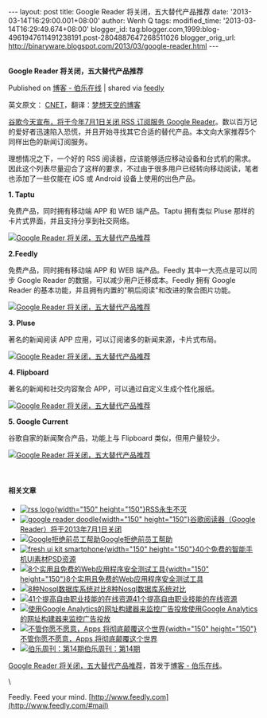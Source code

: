 --- layout: post title: Google Reader 将关闭，五大替代产品推荐 date:
'2013-03-14T16:29:00.001+08:00' author: Wenh Q tags: modified\_time:
'2013-03-14T16:29:49.674+08:00' blogger\_id:
tag:blogger.com,1999:blog-4961947611491238191.post-2804887647268511026
blogger\_orig\_url:
http://binaryware.blogspot.com/2013/03/google-reader.html ---
\
 
<div class="article">

<div class="header">

**Google Reader 将关闭，五大替代产品推荐**

</div>

<div class="source">

Published on [博客 -
伯乐在线](http://blog.jobbole.com/35908/?utm_source=rss&utm_medium=rss&utm_campaign=google-reader-%25e5%25b0%2586%25e5%2585%25b3%25e9%2597%25ad%25ef%25bc%258c%25e4%25ba%2594%25e5%25a4%25a7%25e6%259b%25bf%25e4%25bb%25a3%25e4%25ba%25a7%25e5%2593%2581%25e6%258e%25a8%25e8%258d%2590)
| shared via [feedly](http://www.feedly.com)

</div>

<div>

英文原文：
[CNET](http://www.cnet.com/)，翻译：[梦想天空的博客](http://www.cnblogs.com/lhb25/archive/2013/03/14/google-reader-substitutes.html)

[谷歌今天宣布，将于今年7月1日关闭 RSS 订阅服务 Google
Reader](http://blog.jobbole.com/35836/)。数以百万记的爱好者迅速陷入恐慌，并且开始寻找其它合适的替代产品。本文向大家推荐5个同样出色的新闻订阅服务。

理想情况之下，一个好的 RSS
阅读器，应该能够适应移动设备和台式机的需求。因此这个列表尽量迎合了这样的要求，不过由于很多用户已经转向移动阅读，笔者也添加了一些仅能在
iOS 或 Android 设备上使用的出色产品。

**1. Taptu**

免费产品，同时拥有移动端 APP 和 WEB 端产品。Taptu 拥有类似 Pluse
那样的卡片式界面，并且支持分享到社交网络。

[![Google Reader
将关闭，五大替代产品推荐](http://blog.jobbole.com/wp-content/uploads/2013/03/117.jpg "Google Reader 将关闭，五大替代产品推荐")](http://blog.jobbole.com/wp-content/uploads/2013/03/117.jpg "Google Reader 将关闭，五大替代产品推荐")

**2.Feedly**

免费产品，同时拥有移动端 APP 和 WEB 端产品。Feedly
其中一大亮点是可以同步 Google Reader
的数据，可以减少用户迁移成本。Feedly 拥有 Google Reader
的基本功能，并且拥有内置的"稍后阅读"和改进的聚合图片功能。

[![Google Reader
将关闭，五大替代产品推荐](http://blog.jobbole.com/wp-content/uploads/2013/03/211.jpg "Google Reader 将关闭，五大替代产品推荐")](http://blog.jobbole.com/wp-content/uploads/2013/03/211.jpg "Google Reader 将关闭，五大替代产品推荐")

**3. Pluse**

著名的新闻阅读 APP 应用，可以订阅诸多的新闻来源，卡片式布局。

[![Google Reader
将关闭，五大替代产品推荐](http://blog.jobbole.com/wp-content/uploads/2013/03/311.jpg "Google Reader 将关闭，五大替代产品推荐")](http://blog.jobbole.com/wp-content/uploads/2013/03/311.jpg "Google Reader 将关闭，五大替代产品推荐")

**4. Flipboard**

著名的新闻和社交内容聚合 APP，可以通过自定义生成个性化报纸。

[![Google Reader
将关闭，五大替代产品推荐](http://blog.jobbole.com/wp-content/uploads/2013/03/410.jpg "Google Reader 将关闭，五大替代产品推荐")](http://blog.jobbole.com/wp-content/uploads/2013/03/410.jpg "Google Reader 将关闭，五大替代产品推荐")

**5. Google Current**

谷歌自家的新闻聚合产品，功能上与 Flipboard 类似，但用户量较少。

[![Google Reader
将关闭，五大替代产品推荐](http://blog.jobbole.com/wp-content/uploads/2013/03/58.jpg "Google Reader 将关闭，五大替代产品推荐")](http://blog.jobbole.com/wp-content/uploads/2013/03/58.jpg "Google Reader 将关闭，五大替代产品推荐")

 

#### 相关文章

-   [![rss
    logo](http://blog.jobbole.com/wp-content/uploads/2012/04/rss-logo--150x150.jpg){width="150"
    height="150"}](http://blog.jobbole.com/18436/)[RSS永生不灭](http://blog.jobbole.com/18436/)
-   [![google reader
    doodle](http://blog.jobbole.com/wp-content/uploads/2013/03/google-reader-doodle-150x150.jpeg){width="150"
    height="150"}](http://blog.jobbole.com/35836/)[谷歌阅读器（Google
    Reader）将于2013年7月1日关闭](http://blog.jobbole.com/35836/)
-   [![Google拒绝前员工帮助](http://blog.jobbole.com/wp-content/uploads/2011/11/Google-logo.jpg)](http://blog.jobbole.com/5404/)[Google拒绝前员工帮助](http://blog.jobbole.com/5404/)
-   [![fresh ui kit
    smartphone](http://blog.jobbole.com/wp-content/uploads/2012/10/preview-large-40freshuikitsmartphone-150x150.jpg){width="150"
    height="150"}](http://blog.jobbole.com/29270/)[40个免费的智能手机UI素材PSD资源](http://blog.jobbole.com/29270/)
-   [![8个实用且免费的Web应用程序安全测试工具](http://blog.jobbole.com/wp-content/uploads/2012/07/Recommended-8-free-Web-security-testing-tools1-150x150.jpg){width="150"
    height="150"}](http://blog.jobbole.com/23097/)[8个实用且免费的Web应用程序安全测试工具](http://blog.jobbole.com/23097/)
-   [![8种Nosql数据库系统对比](http://blog.jobbole.com/wp-content/plugins/wordpress-23-related-posts-plugin/static/thumbs/19.jpg)](http://blog.jobbole.com/1344/)[8种Nosql数据库系统对比](http://blog.jobbole.com/1344/)
-   [![41个提高自由职业技能的在线资源](http://blog.jobbole.com/wp-content/plugins/wordpress-23-related-posts-plugin/static/thumbs/26.jpg)](http://blog.jobbole.com/1166/)[41个提高自由职业技能的在线资源](http://blog.jobbole.com/1166/)
-   [![使用Google
    Analytics的网址构建器来监控广告投放](http://blog.jobbole.com/wp-content/uploads/2011/11/Google-logo.jpg)](http://blog.jobbole.com/7618/)[使用Google
    Analytics的网址构建器来监控广告投放](http://blog.jobbole.com/7618/)
-   [![不管你愿不愿意，Apps
    将彻底颠覆这个世界](http://blog.jobbole.com/wp-content/uploads/2012/07/20120717_154320_1-150x150.jpg){width="150"
    height="150"}](http://blog.jobbole.com/23896/)[不管你愿不愿意，Apps
    将彻底颠覆这个世界](http://blog.jobbole.com/23896/)
-   [![伯乐周刊：第14期](http://blog.jobbole.com/wp-content/uploads/2011/12/blog-weekly.png)](http://blog.jobbole.com/15076/)[伯乐周刊：第14期](http://blog.jobbole.com/15076/)

[Google Reader
将关闭，五大替代产品推荐](http://blog.jobbole.com/35908/)，首发于[博客 -
伯乐在线](http://blog.jobbole.com)。

</div>

\

</div>

<div class="footer">

Feedly. Feed your mind.
[http://www.feedly.com](http://www.feedly.com/#mail)

</div>
